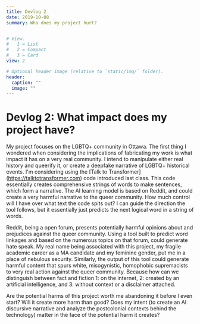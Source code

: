 ```yaml
---
title: Devlog 2
date: 2019-10-08
summary: Who does my project hurt?


# View.
#   1 = List
#   2 = Compact
#   3 = Card
view: 2

# Optional header image (relative to `static/img/` folder).
header:
  caption: ""
  image: ""
---
```


# Devlog 2: What impact does my project have?

My project focuses on the LGBTQ+ community in Ottawa. The first thing I wondered when considering the implications of fabricating my work is what impact it has on a very real community. I intend to manipulate either real history and queerify it, or create a deepfake narrative of LGBTQ+ historical events. I'm considering using the [Talk to Transformer] (https://talktotransformer.com) code introduced last class. This code essentially creates comprehensive strings of words to make sentences, which form a narrative. The AI learning model is based on Reddit, and could create a very harmful narrative to the queer community. How much control will I have over what text the code spits out? I can guide the direction the tool follows, but it essentially just predicts the next logical word in a string of words. 

Reddit, being a open forum, presents potentially harmful opinions about and prejudices against the queer community. Using a tool built to predict word linkages and based on the numerous topics on that forum, could generate hate speak. My real name being associated with this project, my fragile academic career as a MA candidate and my feminine gender, put me in a place of nebulous security. Similarly, the output of this tool could generate harmful content that spurs white, misogynistic, homophobic supremacists to very real action against the queer community. Because how can we distinguish between fact and fiction 1: on the internet, 2: created by an artificial intelligence, and 3: without context or a disclaimer attached.

Are the potential harms of this project worth me abandoning it before I even start? Will it create more harm than good? Does my intent (to create an AI discursive narrative and analyze the postcolonial contexts behind the technology) matter in the face of the potential harm it creates? 
